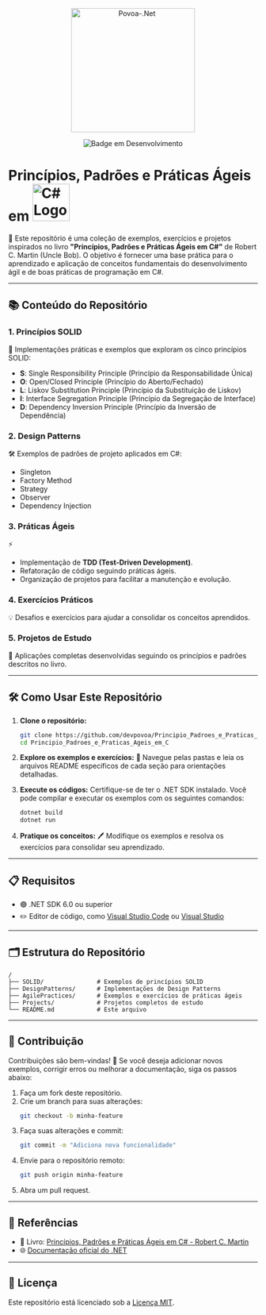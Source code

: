 

<div align="center">
<img align="center" alt="Povoa-.Net" height="250" width="250" src="https://upload.wikimedia.org/wikipedia/commons/e/ee/.NET_Core_Logo.svg"/> 


![Badge em Desenvolvimento](http://img.shields.io/static/v1?label=STATUS&message=EM%20DESENVOLVIMENTO&color=GREEN&style=for-the-badge)
</div>



# Princípios, Padrões e Práticas Ágeis em <img height="75" width="75" src="https://upload.wikimedia.org/wikipedia/commons/4/4f/Csharp_Logo.png" alt="C# Logo"/>

🚀 Este repositório é uma coleção de exemplos, exercícios e projetos inspirados no livro **"Princípios, Padrões e Práticas Ágeis em C#"** de Robert C. Martin (Uncle Bob). O objetivo é fornecer uma base prática para o aprendizado e aplicação de conceitos fundamentais do desenvolvimento ágil e de boas práticas de programação em C#.



---

## 📚 Conteúdo do Repositório

### 1. **Princípios SOLID**

📐 Implementações práticas e exemplos que exploram os cinco princípios SOLID:
- **S**: Single Responsibility Principle (Princípio da Responsabilidade Única)
- **O**: Open/Closed Principle (Princípio do Aberto/Fechado)
- **L**: Liskov Substitution Principle (Princípio da Substituição de Liskov)
- **I**: Interface Segregation Principle (Princípio da Segregação de Interface)
- **D**: Dependency Inversion Principle (Princípio da Inversão de Dependência)

### 2. **Design Patterns**

🛠️ Exemplos de padrões de projeto aplicados em C#:
- Singleton
- Factory Method
- Strategy
- Observer
- Dependency Injection

### 3. **Práticas Ágeis**

⚡
- Implementação de **TDD (Test-Driven Development)**.
- Refatoração de código seguindo práticas ágeis.
- Organização de projetos para facilitar a manutenção e evolução.

### 4. **Exercícios Práticos**

💡 Desafios e exercícios para ajudar a consolidar os conceitos aprendidos.

### 5. **Projetos de Estudo**

📂 Aplicações completas desenvolvidas seguindo os princípios e padrões descritos no livro.

---

## 🛠️ Como Usar Este Repositório

1. **Clone o repositório:**
   ```bash
   git clone https://github.com/devpovoa/Principio_Padroes_e_Praticas_Ageis_em_C.git
   cd Principio_Padroes_e_Praticas_Ageis_em_C
   ```

2. **Explore os exemplos e exercícios:**
   📁 Navegue pelas pastas e leia os arquivos README específicos de cada seção para orientações detalhadas.

3. **Execute os códigos:**
   Certifique-se de ter o .NET SDK instalado. Você pode compilar e executar os exemplos com os seguintes comandos:
   ```bash
   dotnet build
   dotnet run
   ```

4. **Pratique os conceitos:**
   🖊️ Modifique os exemplos e resolva os exercícios para consolidar seu aprendizado.

---

## 📋 Requisitos

- 🟣 .NET SDK 6.0 ou superior
- ✏️ Editor de código, como [Visual Studio Code](https://code.visualstudio.com/) ou [Visual Studio](https://visualstudio.microsoft.com/)

---

## 🗂️ Estrutura do Repositório

```plaintext
/
├── SOLID/               # Exemplos de princípios SOLID
├── DesignPatterns/      # Implementações de Design Patterns
├── AgilePractices/      # Exemplos e exercícios de práticas ágeis
├── Projects/            # Projetos completos de estudo
└── README.md            # Este arquivo
```

---

## 🤝 Contribuição

Contribuições são bem-vindas! 🎉 Se você deseja adicionar novos exemplos, corrigir erros ou melhorar a documentação, siga os passos abaixo:

1. Faça um fork deste repositório.
2. Crie um branch para suas alterações:
   ```bash
   git checkout -b minha-feature
   ```
3. Faça suas alterações e commit:
   ```bash
   git commit -m "Adiciona nova funcionalidade"
   ```
4. Envie para o repositório remoto:
   ```bash
   git push origin minha-feature
   ```
5. Abra um pull request.

---

## 🔗 Referências

- 📖 Livro: [Princípios, Padrões e Práticas Ágeis em C# - Robert C. Martin](https://www.amazon.com.br/Princ%C3%ADpios-Padr%C3%B5es-Pr%C3%A1ticas-Robert-Martin/dp/8577808416/ref=sr_1_1?__mk_pt_BR=%C3%85M%C3%85%C5%BD%C3%95%C3%91&crid=2YIOELZG8P5TO&dib=eyJ2IjoiMSJ9.3-3N1-ebSeqMwhY7Kn7V24NCEmVGS8nyXB3cY7j0fRY.uBo8LUh7HGCB9XkjjEAUeycK0VH3ecolpmmducbKmAc&dib_tag=se&keywords=padroes+de+projeto+e+ageis+em+C%23&qid=1736637187&sprefix=padroes+de+projeto+e+ageis+em+c+%2Caps%2C215&sr=8-1&ufe=app_do%3Aamzn1.fos.4bb5663b-6f7d-4772-84fa-7c7f565ec65b)
- 🌐 [Documentação oficial do .NET](https://learn.microsoft.com/)

---

## 📝 Licença

Este repositório está licenciado sob a [Licença MIT](LICENSE).
